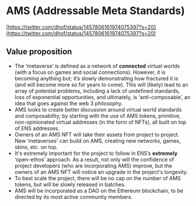 # AMS (Addressable Meta Standards)

[https://twitter.com/dhof/status/1457806161974075397?s=20](https://twitter.com/dhof/status/1457806161974075397?s=20)

## Value proposition

- The ‘metaverse’ is defined as a network of **connected** virtual worlds (with a focus on games and social connections). However, it is becoming anything but; it’s slowly demonstrating how fractured it is (and will become more so for years to come). This will (likely) lead to an array of potential problems, including a lack of undefined standards, loss of exponential opportunities, and ultimately, is ‘anti-composable’, an idea that goes against the web 3 philosophy.
- AMS looks to create better discussion around virtual world standards and composability; by starting with the use of AMS tokens, primitive, non-opinionated virtual addresses (in the form of NFTs), all built on top of ENS addresses.
- Owners of an AMS NFT will take their assets from project to project. New ‘metaverses’ can build on AMS, creating new networks, games, skins, etc. on top. 
- It's extremely important for the project to follow in ENS’s **extremely** ‘open-ethos’ approach. As a result, not only will the confidence of project developers (who are incorporating AMS) improve, but the owners of an AMS NFT will notice an upgrade in the project's longevity.
- To best scale the project, there will be no cap on the number of AMS tokens, but will be slowly released in batches.
- AMS will be incorporated as a DAO on the Ethereum blockchain, to be directed by its most active community members.
